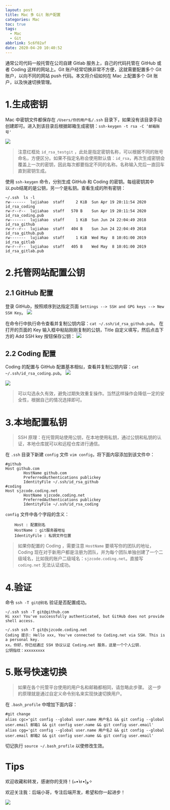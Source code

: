 ```yaml
---
layout: post
title: Mac 多 Git 账户配置
categories: Mac
toc: true
tags:
  - Mac
  - Git
abbrlink: 5c6f02af
date: 2020-04-20 10:40:52
---
```

通常公司代码一般托管在公司自建 Gitlab 服务上，自己的代码托管在 GitHub 或者 Coding 这样的网站上。Git 账户经常切换非常不方便，这就需要配置多个 Git 账户，以向不同的网站 push 代码。本文将介绍如何在 Mac 上配置多个 Git 账户，以及快速切换管理。

<!--more-->
# 1.生成密钥
Mac 中密钥文件都保存在 `/Users/你的用户名/.ssh` 目录下，如果没有该目录手动创建即可。进入到该目录后根据邮箱生成密钥：`ssh-keygen -t rsa -C ‘邮箱账号'`

![](https://raw.githubusercontent.com/lujiahao0708/PicRepo/master/blogPic/Mac%E7%9B%B8%E5%85%B3/Mac%20%E5%A4%9A%20Git%20%E8%B4%A6%E6%88%B7%E9%85%8D%E7%BD%AE/%E7%94%9F%E6%88%90%E7%A7%98%E9%92%A5.png)

> 注意红框处 `id_rsa_testgit` ，此处是指定密钥名称，可以根据不同的账号命名，方便区分。如果不指定名称会使用默认值：`id_rsa`，再次生成密钥会覆盖上一次的密钥，因此每次都要指定不同的名称。名称输入完后一直回车直到密钥生成。

使用 `ssh-keygen` 命令，分别生成 GitHub 和 Coding 的密钥。每组密钥其中以.pub结尾的是公钥，另一个是私钥。查看生成的所有密钥：
```
~/.ssh  ls -l
rw-------  lujiahao  staff     2 KiB  Sun Apr 19 20:11:54 2020  id_rsa_coding
rw-r--r--  lujiahao  staff   570 B    Sun Apr 19 20:11:54 2020  id_rsa_coding.pub
rw-------  lujiahao  staff     1 KiB  Sun Jun 24 22:04:49 2018  id_rsa_github
rw-r--r--  lujiahao  staff   404 B    Sun Jun 24 22:04:49 2018  id_rsa_github.pub
rw-------  lujiahao  staff     1 KiB  Wed May  8 10:01:00 2019  id_rsa_gitlab
rw-r--r--  lujiahao  staff   405 B    Wed May  8 10:01:00 2019  id_rsa_gitlab.pub
```

# 2.托管网站配置公钥
## 2.1 GitHub 配置
登录 GitHub，按照顺序到达指定页面 `Settings --> SSH and GPG keys --> New SSH Key`。
![](https://raw.githubusercontent.com/lujiahao0708/PicRepo/master/blogPic/Mac%E7%9B%B8%E5%85%B3/Mac%20%E5%A4%9A%20Git%20%E8%B4%A6%E6%88%B7%E9%85%8D%E7%BD%AE/GitHub%20%E9%85%8D%E7%BD%AE%E5%85%AC%E9%92%A51.png)

在命令行中执行命令查看并复制公钥内容：`cat ~/.ssh/id_rsa_github.pub`。
在打开的页面的 Key 输入框中粘贴刚刚复制的公钥，Title 自定义填写，然后点击下方的 Add SSH key 按钮保存公钥：
![](https://raw.githubusercontent.com/lujiahao0708/PicRepo/master/blogPic/Mac%E7%9B%B8%E5%85%B3/Mac%20%E5%A4%9A%20Git%20%E8%B4%A6%E6%88%B7%E9%85%8D%E7%BD%AE/GitHub%20%E9%85%8D%E7%BD%AE%E5%85%AC%E9%92%A52.png)


## 2.2 Coding 配置
Coding 的配置与 GitHub 配置基本相似，查看并复制公钥内容：`cat ~/.ssh/id_rsa_coding.pub`。
![](https://raw.githubusercontent.com/lujiahao0708/PicRepo/master/blogPic/Mac%E7%9B%B8%E5%85%B3/Mac%20%E5%A4%9A%20Git%20%E8%B4%A6%E6%88%B7%E9%85%8D%E7%BD%AE/Coding%20%E9%85%8D%E7%BD%AE%E5%85%AC%E9%92%A51.png)

![](https://raw.githubusercontent.com/lujiahao0708/PicRepo/master/blogPic/Mac%E7%9B%B8%E5%85%B3/Mac%20%E5%A4%9A%20Git%20%E8%B4%A6%E6%88%B7%E9%85%8D%E7%BD%AE/Coding%20%E9%85%8D%E7%BD%AE%E5%85%AC%E9%92%A52.png)

> 可以勾选永久有效，避免过期失效重复操作。当然这样操作会降低一定的安全性，根据自己的情况选择即可。

# 3.本地配置私钥
> SSH 原理：在托管网站使用公钥，在本地使用私钥，通过公钥和私钥的认证，本地仓库就可以和远程仓库进行通信。

在 `.ssh` 目录下新建 `config` 文件 `vim config`，将下面内容添加到该文件中：
```
#github
Host github.com
        HostName github.com
        PreferredAuthentications publickey
        IdentityFile ~/.ssh/id_rsa_github
#coding
Host sjzcode.coding.net
        HostName sjzcode.coding.net
        PreferredAuthentications publickey
        IdentityFile ~/.ssh/id_rsa_coding
```
`config` 文件中各个字段的含义：

        Host : 配置别名
        HostName : git服务器地址
        IdentityFile : 私钥文件位置

> 如果你配置的 Coding ，需要注意 `HostName` 要填写你的团队的地址，Coding 现在对于新用户都是注册为团队，并为每个团队单独创建了一个二级域名，比如我的账户二级域名：`sjzcode.coding.net`。直接写 `coding.net` 无法认证成功。

# 4.验证
命令 `ssh -T git@别名` 验证是否配置成功。
```
~/.ssh ssh -T git@github.com
Hi xxx! You've successfully authenticated, but GitHub does not provide shell access.

~/.ssh ssh -T git@sjzcode.coding.net
Coding 提示: Hello xxx, You've connected to Coding.net via SSH. This is a personal key.
xx，你好，你已经通过 SSH 协议认证 Coding.net 服务，这是一个个人公钥.
公钥指纹：xxxxxxxxx
```
# 5.账号快速切换
> 如果在各个托管平台使用的用户名和邮箱都相同，请忽略此步骤。
> 这一步的原理就是通过自定义命令别名来实现快速切换用户。

在 `.bash_profile` 中增加下面内容：
```
#git change
alias cgc='git config --global user.name 用户名1 && git config --global user.email 邮箱1 && git config user.name && git config user.email'
alias cgg='git config --global user.name 用户名2 && git config --global user.email 邮箱2 && git config user.name && git config user.email'
```
切记执行 `source ~/.bash_profile` 以使修改生效。


# Tips
欢迎收藏和转发，感谢你的支持！(๑•̀ㅂ•́)و✧ 

欢迎关注我：后端小哥，专注后端开发，希望和你一起进步！

![](https://raw.githubusercontent.com/lujiahao0708/PicRepo/master/%E5%85%AC%E4%BC%97%E5%8F%B7%E4%BA%8C%E7%BB%B4%E7%A0%81.jpg)

